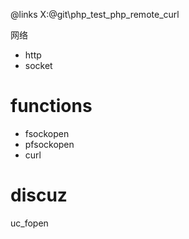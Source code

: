 
@links
X:\@git\php_test\_php\_remote_curl


网络
- http
- socket


# functions
- fsockopen
- pfsockopen
- curl

# discuz
uc_fopen
